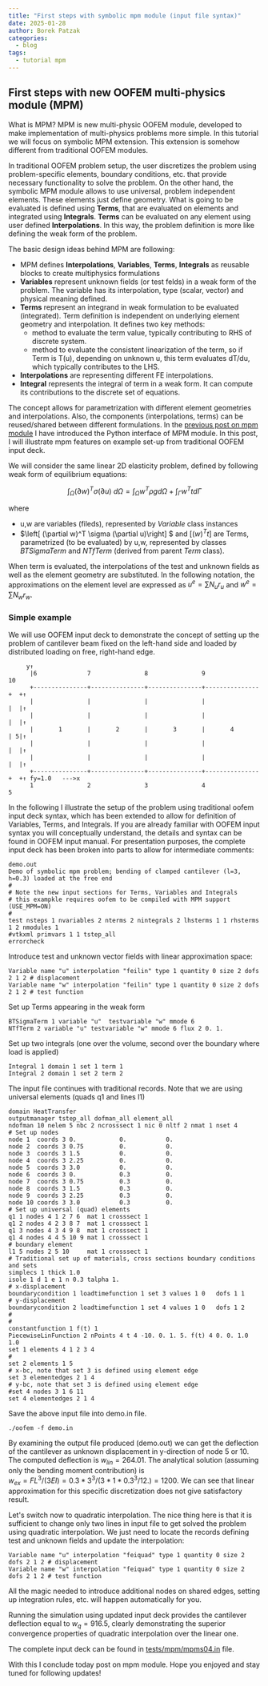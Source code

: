 ```yaml
---
title: "First steps with symbolic mpm module (input file syntax)"
date: 2025-01-28
author: Borek Patzak
categories:
  - blog
tags:
  - tutorial mpm
---
```


## First steps with new OOFEM multi-physics module (MPM)

What is MPM?
MPM is new multi-physic OOFEM module, developed to make implementation of multi-physics problems more simple. In this tutorial we will focus on symbolic MPM extension. This extension is somehow different from traditional OOFEM modules.

In traditional OOFEM problem setup, the user discretizes the problem using problem-specific elements, boundary conditions, etc. that provide necessary functionality to solve the problem.
On the other hand, the symbolic MPM module allows to use universal, problem independent elements. These elements just define geometry. What is going to be evaluated is defined using **Terms**, that are evaluated on elements and integrated using **Integrals**. **Terms** can be evaluated on any element using user defined **Interpolations**. In this way, the problem definition is more like defining the weak form of the problem. 
     
The basic design ideas behind MPM are following:
* MPM defines **Interpolations**, **Variables**, **Terms**, **Integrals** as reusable blocks to create multiphysics formulations
* **Variables** represent unknown fields (or test felds) in a weak form of the problem. The variable has its interpolation, type (scalar, vector) and physical meaning defined.
* **Terms** represent an integrand in weak formulation to be evaluated (integrated). Term definition is independent on underlying element geometry and interpolation. It defines two key methods:
    *  method to evaluate the term value, typically contributing to RHS of discrete system.
    *  method to evaluate the consistent linearization of the term, so if Term is T(u), depending on unknown u, this term evaluates dT/du, which typically contributes to the LHS. 
* **Interpolations** are representing different FE interpolations.
* **Integral** represents the integral of term in a weak form. It can compute its contributions to the discrete set of equations. 

The concept allows for parametrization with different element geometries and interpolations. Also, the components (interpolations, terms) can be reused/shared between different formulations.
In the [previous post on mpm module](2024-05-25-mpm-introduction.md) I have introduced the Python interface of MPM module. In this post, I will illustrate mpm features on example set-up from traditional OOFEM input deck.  

We will consider the same linear 2D elasticity problem, defined by following weak form of equilibrium equations:

$$ \int_\Omega (\partial w)^T \sigma (\partial u)\ d\Omega = \int_\Omega w^T \rho g d\Omega + \int_\Gamma w^T t d\Gamma $$

where
* u,w are variables (fileds), represented by _Variable_ class instances
* $\left[ (\partial w)^T \sigma (\partial u)\right] $ and $\left[ (w)^Tt \right]$ are Terms, parametrized (to be evaluated) by u,w, represented by classes _BTSigmaTerm_ and _NTfTerm_ (derived from parent _Term_ class).

When term is evaluated, the interpolations of the test and unknown fields as well as the element geometry are substituted. In the following notation, the approximations on the element level are expressed as $u^e=\sum N_u r_u$ and $w^e=\sum N_w r_w$. 


### Simple example
We will use OOFEM input deck to demonstrate the concept of setting up the problem of cantilever beam fixed on the left-hand side and loaded by distributed loading on free, right-hand edge.

```
     y↑ 
      |6              7               8               9                10
      +---------------+---------------+---------------+---------------+  +­­­­­­­­­­↑
      |               |               |               |               |  |↑
      |               |               |               |               |  |↑
      |       1       |       2       |       3       |       4       | 5|↑
      |               |               |               |               |  |↑
      |               |               |               |               |  |↑
      +---------------+---------------+---------------+---------------+  +↑ fy=1.0   --->x
      1               2               3               4                 5
```
In the following I illustrate the setup of the problem using traditional oofem input deck syntax, which has been extended to allow for definition of Variables, Terms, and Integrals. If you are already familiar with OOFEM input syntax you will conceptually understand, the details and syntax can be found in OOFEM input manual. For presentation purposes, the complete input deck has been broken into parts to allow for intermediate comments:
```
demo.out
Demo of symbolic mpm problem; bending of clamped cantilever (l=3, h=0.3) loaded at the free end
#
# Note the new input sections for Terms, Variables and Integrals
# this exampkle requires oofem to be compiled with MPM support (USE_MPM=ON)
#  
test nsteps 1 nvariables 2 nterms 2 nintegrals 2 lhsterms 1 1 rhsterms 1 2 nmodules 1
#vtkxml primvars 1 1 tstep_all
errorcheck
```
Introduce test and unknown vector fields with linear approximation space:
``` 
Variable name "u" interpolation "feilin" type 1 quantity 0 size 2 dofs 2 1 2 # displacement 
Variable name "w" interpolation "feilin" type 1 quantity 0 size 2 dofs 2 1 2 # test function
```
Set up Terms appearing in the weak form
```
BTSigmaTerm 1 variable "u"  testvariable "w" mmode 6
NTfTerm 2 variable "u" testvariable "w" mmode 6 flux 2 0. 1.
```
Set up two integrals (one over the volume, second over the boundary where load is applied)
```
Integral 1 domain 1 set 1 term 1
Integral 2 domain 1 set 2 term 2
```
The input file continues with traditional records. Note that we are using universal elements (quads q1 and lines l1)
```
domain HeatTransfer
outputmanager tstep_all dofman_all element_all
ndofman 10 nelem 5 nbc 2 ncrosssect 1 nic 0 nltf 2 nmat 1 nset 4
# Set up nodes
node 1  coords 3 0.            0.           0.
node 2  coords 3 0.75          0.           0.
node 3  coords 3 1.5           0.           0.
node 4  coords 3 2.25          0.           0.
node 5  coords 3 3.0           0.           0.
node 6  coords 3 0.            0.3          0.
node 7  coords 3 0.75          0.3          0.
node 8  coords 3 1.5           0.3          0.
node 9  coords 3 2.25          0.3          0.
node 10 coords 3 3.0           0.3          0.
# Set up universal (quad) elements
q1 1 nodes 4 1 2 7 6  mat 1 crosssect 1
q1 2 nodes 4 2 3 8 7  mat 1 crosssect 1
q1 3 nodes 4 3 4 9 8  mat 1 crosssect 1
q1 4 nodes 4 4 5 10 9 mat 1 crosssect 1
# boundary element 
l1 5 nodes 2 5 10     mat 1 crosssect 1
# Traditional set up of materials, cross sections boundary conditions and sets
simplecs 1 thick 1.0
isole 1 d 1 e 1 n 0.3 talpha 1.
# x-displacement
boundarycondition 1 loadtimefunction 1 set 3 values 1 0   dofs 1 1 
# y-displacement
boundarycondition 2 loadtimefunction 1 set 4 values 1 0   dofs 1 2 
#
#
constantfunction 1 f(t) 1
PiecewiseLinFunction 2 nPoints 4 t 4 -10. 0. 1. 5. f(t) 4 0. 0. 1.0 1.0 
set 1 elements 4 1 2 3 4
# 
set 2 elements 1 5
# x-bc, note that set 3 is defined using element edge
set 3 elementedges 2 1 4
# y-bc, note that set 3 is defined using element edge
#set 4 nodes 3 1 6 11
set 4 elementedges 2 1 4 
```
Save the above input file into demo.in file. 
```
./oofem -f demo.in
```

By examining the output file produced (demo.out) we can get the deflection of the cantilever as unknown displacement in y-direction of node 5 or 10. The computed deflection is $w_{lin}=264.01$.
The analytical solution (assuming only the bending moment contribution) is   
$w_{ex}=FL^3/(3EI) = 0.3*3^3/(3*1*0.3^3/12.)=1200$.
We can see that linear approximation for this specific discretization does not give satisfactory result.

Let's switch now to quadratic interpolation. The nice thing here is that it is sufficient to change only two lines in input file to get solved the problem using quadratic interpolation. We just need to locate the records defining test and unknown fields and update the interpolation:
```
Variable name "u" interpolation "feiquad" type 1 quantity 0 size 2 dofs 2 1 2 # displacement 
Variable name "w" interpolation "feiquad" type 1 quantity 0 size 2 dofs 2 1 2 # test function
```
All the magic needed to introduce additional nodes on shared edges, setting up integration rules, etc. will happen automatically for you.

Running the simulation using updated input deck provides the cantilever deflection equal to $w_q=916.5$, clearly demonstrating the superior convergence properties of quadratic interpolation over the linear one.

The complete input deck can be found in [tests/mpm/mpms04.in](https://raw.githubusercontent.com/oofem/oofem/refs/heads/mpm2/tests/mpm/mpms04.in) file.

With this I conclude today post on mpm module. Hope you enjoyed and stay tuned for following updates!

